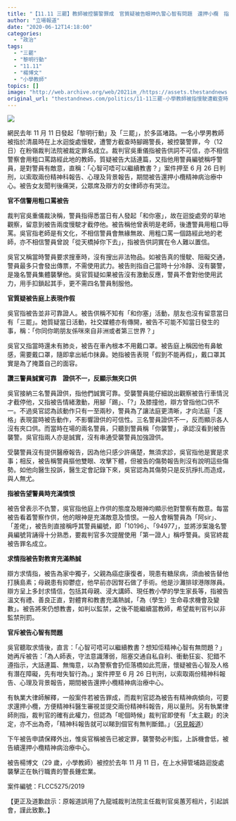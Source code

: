```yaml
---
title: "【11.11 三罷】教師被控襲警罪成　官質疑被告眼神仇警心智有問題　還押小欖　指三警證供不一顯無串通"
author: "立場報道"
date: "2020-06-12T14:18:00"
categories:
  - "政治"
tags:
  - "三罷"
  - "黎明行動"
  - "11.11"
  - "楊博文"
  - "小學教師"
topics: []
image: "http://web.archive.org/web/2021im_/https://assets.thestandnews.com/media/photos/ng-19_8IBDP.png"
original_url: "thestandnews.com/politics/11-11三罷-小學教師被指慢駛遭截查時襲警罪成-官稱被告-大話連篇-眼神仇警-質疑心智有問題"
---
```

![](http://web.archive.org/web/2021im_/https://assets.thestandnews.com/media/photos/ng-19_8IBDP.png)

網民去年 11 月 11 日發起「黎明行動」及「三罷」，於多區堵路。一名小學男教師被指於清晨時在上水迴旋處慢駛，遭警方截查時腳踢警長，被控襲警罪，今（12 日）在粉嶺裁判法院被裁定罪名成立。裁判官吳重儀指被告供詞不可信，亦不相信警察會用粗口罵路經此地的教師，質疑被告大話連篇，又指他用警員編號稱呼警員，是對警員有敵意，直稱：「心智可唔可以繼續教書？」案件押至 6 月 26 日判刑，以索取兩份精神科報告、心理及背景報告，期間被告還押小欖精神病治療中心。被告女友聞判後痛哭，公眾席及辯方的女律師亦有哭泣。

**官不信警用粗口罵被告**

裁判官吳重儀裁決稱，警員指得悉當日有人發起「和你塞」，故在迴旋處旁的草地觀察，留意到被告兩度慢駛才截停他。被告稱他曾表明是老師，後遭警員用粗口辱罵。吳官指老師是有文化，不相信警員會無緣無故、用粗口罵一個路經此地的老師，亦不相信警員曾說「從天橋掉你下去」，指被告供詞實在令人難以置信。

吳官又稱當時警員要求搜車時，沒有搜出非法物品。如被告真的慢駛、阻礙交通，警員最多只會發出傳票，不需使用武力。被告則指自己當時十分冷靜、沒有襲警，是幾名警員集體襲擊他。吳官質疑如果被告沒有激動反應，警員不會對他使用武力，用手扣鎖起其手，更不需四名警員制服他。

**官質疑被告庭上表現作假**

吳官指被告並非可靠證人。被告供稱不知有「和你塞」活動，朋友也沒有留意當日有「三罷」。她質疑當日活動，社交媒體亦有傳開，被告不可能不知當日發生的事，稱：「你同你啲朋友係咪來自非洲或者第三世界？」

吳官又指當時還未有肺炎，被告在車內根本不用戴口罩。被告庭上稱因他有鼻敏感，需要戴口罩，隨即拿出紙巾抹鼻。她指被告表現「假到不能再假」，戴口罩其實是為了掩蓋自己的面容。

**讚三警員誠實可靠　證供不一，反顯示無夾口供**

吳官接納三名警員證供，指他們誠實可靠。受襲警員能仔細說出觀察被告行車情況才截停他，又指被告情緒激動，用腳「踢」、「?」及膝撞他，辯方曾指他口供不一。不過吳官認為該動作只有一至兩秒，警員為了讓法庭更清晰，才向法庭「逐格」表現當時被告動作，不影響證供的可信性。三名警員證供不一，反而顯示各人沒有夾口供。而當時在場的兩名警員，只聽到警員稱「你襲警」，承認沒看到被告襲警。吳官指兩人亦是誠實，沒有串通受襲警員加強證供。

受襲警員沒有提供醫療報告，因為他只感少許痛楚，無須求診，吳官指他是實是求事；相反，被告稱警員摳他雙眼、攻擊下體，但被告的傷勢報告則沒有說明這些傷勢。如他向醫生投訴，醫生定會記錄下來，吳官認為其傷勢只是反抗掙扎而造成，與人無尤。

**指被告望警員時充滿憤恨**

被告曾表示不仇警，吳官指他庭上作供的態度及眼神均顯示他對警察有敵意。每當被告看着警察作供，他的眼神是充滿敵意及憤恨。一般人會稱警員為「阿sir」、「差佬」，被告則直接稱呼其警員編號，即「10196」、「94977」，並將涉案幾名警員編號背誦得十分熟悉，要裁判官多次提醒使用「第一證人」稱呼警員。吳官終裁被告罪名成立。

**求情指被告對教育充滿熱誠**

辯方求情指，被告為家中獨子，父親為癌症康復者，現患有糖尿病，須由被告替他打胰島素；母親患有抑鬱症，他早前亦因腎石做了手術。他是沙灘排球港隊隊員。辯方呈上多封求情信，包括其母親、浸大講師、現任教小學的學生家長等，指被告溫文有禮、善良正直，對體育和教書充滿熱誠，「為（學生）生命尋求機會及變數」。被告將來仍想教書，如判以監禁，之後不能繼續當教師，希望裁判官判以非監禁刑罰。

**官斥被告心智有問題**

吳官聽取求情後，直言：「心智可唔可以繼續教書？想知佢精神心智有無問題？」她再斥被告：「為人師表，守法意識薄弱，阻塞交通自私自利、衝動狂妄、犯錯不遵指示，大話連篇、無悔意，以為警察會扔佢落橋如此荒唐，懷疑被告心智及人格有潛在障礙，先有咁失智行為。」案件押至 6 月 26 日判刑，以索取兩份精神科報告、心理及背景報告，期間被告還押小欖精神病治療中心。

有執業大律師解釋，一般案件若被告罪成，而裁判官認為被告有精神病傾向，可要求還押小欖，方便精神科醫生審視並提交兩份精神科報告，用以量刑。另有執業律師則指，裁判官的確有此權力，但認為「呢個時候」裁判官即使有「太主觀」的決定，亦不出為奇，「精神科報告就可以睇到個官有無判斷錯。」（[另見報道](../../politics/%E8%A3%81%E5%88%A4%E5%AE%98%E5%90%B3%E9%87%8D%E5%84%80%E6%96%A5%E8%A5%B2%E8%AD%A6%E5%B0%8F%E5%AD%B8%E6%95%99%E5%B8%AB-%E5%A4%B1%E6%99%BA%E8%A1%8C%E7%82%BA-%E9%82%84%E6%8A%BC%E5%B0%8F%E6%AC%96-%E6%9B%BE%E5%AF%A9%E6%8A%97%E7%88%AD%E6%A1%88-%E7%A8%B1%E8%A2%AB%E5%91%8A%E6%8A%95%E8%A8%B4%E8%A2%AB%E8%AD%A6%E6%89%93-%E6%88%91%E7%9F%A5%E9%81%93%E5%9A%9F%E5%81%9A%E4%B9%9C/)）

下午被告申請保釋外出，惟吳官稱被告已被定罪，襲警勢必判監，上訴機會低，被告續還押小欖精神病治療中心。

被告楊博文（29 歲，小學教師）被控於去年 11 月 11 日，在上水掃管埔路迴旋處襲擊正在執行職責的警長鍾宏業。

案件編號：FLCC5275/2019

【更正及道歉啟示：原報道誤用了九龍城裁判法院主任裁判官吳蕙芳相片，引起誤會，謹此致歉。】